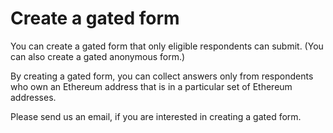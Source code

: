 # Create a gated form

You can create a gated form that only eligible respondents can submit. (You can also create a gated anonymous form.)



By creating a gated form, you can collect answers only from respondents who own an Ethereum address that is in a particular set of Ethereum addresses.



Please send us an email, if you are interested in creating a gated form.

